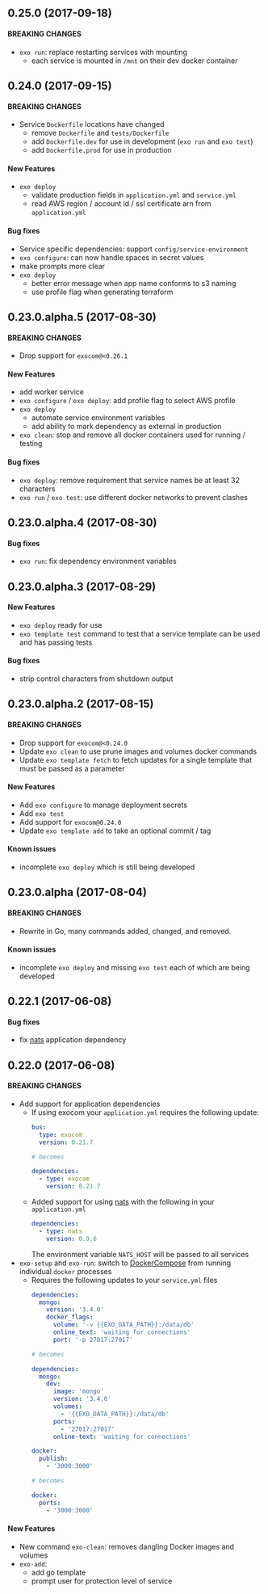 ## 0.25.0 (2017-09-18)

#### BREAKING CHANGES

* `exo run`: replace restarting services with mounting
  * each service is mounted in `/mnt` on their dev docker container

## 0.24.0 (2017-09-15)

#### BREAKING CHANGES

* Service `Dockerfile` locations have changed
  * remove `Dockerfile` and `tests/Dockerfile`
  * add `Dockerfile.dev` for use in development (`exo run` and `exo test`)
  * add `Dockerfile.prod` for use in production

#### New Features

* `exo deploy`
  * validate production fields in `application.yml` and `service.yml`
  * read AWS region / account id / ssl certificate arn from `application.yml`

#### Bug fixes

* Service specific dependencies: support `config/service-environment`
* `exo configure`: can now handle spaces in secret values
* make prompts more clear
* `exo deploy`
  * better error message when app name conforms to s3 naming
  * use profile flag when generating terraform

## 0.23.0.alpha.5 (2017-08-30)

#### BREAKING CHANGES

* Drop support for `exocom@<0.26.1`

#### New Features

* add worker service
* `exo configure` / `exo deploy`: add profile flag to select AWS profile
* `exo deploy`
  * automate service environment variables
  * add ability to mark dependency as external in production
* `exo clean`: stop and remove all docker containers used for running / testing

#### Bug fixes

* `exo deploy`: remove requirement that service names be at least 32 characters
* `exo run` / `exo test`: use different docker networks to prevent clashes

## 0.23.0.alpha.4 (2017-08-30)

#### Bug fixes

* `exo run`: fix dependency environment variables

## 0.23.0.alpha.3 (2017-08-29)

#### New Features

* `exo deploy` ready for use
* `exo template test` command to test that a service template can be used and has passing tests

#### Bug fixes

* strip control characters from shutdown output

## 0.23.0.alpha.2 (2017-08-15)

#### BREAKING CHANGES

* Drop support for `exocom@<0.24.0`
* Update `exo clean` to use prune images and volumes docker commands
* Update `exo template fetch` to fetch updates for a single template that must be passed as a parameter

#### New Features

* Add `exo configure` to manage deployment secrets
* Add `exo test`
* Add support for `exocom@0.24.0`
* Update `exo template add` to take an optional commit / tag

#### Known issues

* incomplete `exo deploy` which is still being developed

## 0.23.0.alpha (2017-08-04)

#### BREAKING CHANGES

* Rewrite in Go, many commands added, changed, and removed.

#### Known issues

* incomplete `exo deploy` and missing `exo test` each of which are being developed

## 0.22.1 (2017-06-08)

#### Bug fixes
* fix [nats](http://nats.io/) application dependency

## 0.22.0 (2017-06-08)

#### BREAKING CHANGES

* Add support for application dependencies
  * If using exocom your `application.yml` requires the following update:
    ```yml
    bus:
      type: exocom
      version: 0.21.7

    # becomes

    dependencies:
      - type: exocom
        version: 0.21.7
    ```
  * Added support for using [nats](http://nats.io/) with the following in your `application.yml`
    ```yml
    dependencies:
      - type: nats
        version: 0.9.6
    ```
    The environment variable `NATS_HOST` will be passed to all services
* `exo-setup`  and `exo-run`: switch to [DockerCompose](https://docs.docker.com/compose/) from running individual `docker` processes
  * Requires the following updates to your `service.yml` files
    ```yml
    dependencies:
      mongo:
        version: '3.4.0'
        docker_flags:
          volume: '-v {{EXO_DATA_PATH}}:/data/db'
          online_text: 'waiting for connections'
          port: '-p 27017:27017'

    # becomes

    dependencies:
      mongo:
        dev:
          image: 'mongo'
          version: '3.4.0'
          volumes:
            - '{{EXO_DATA_PATH}}:/data/db'
          ports:
            - '27017:27017'
          online-text: 'waiting for connections'
    ```
    ```yml
    docker:
      publish:
        - '3000:3000'

    # becomes

    docker:
      ports:
        - '3000:3000'
    ```

#### New Features

* New command `exo-clean`: removes dangling Docker images and volumes
* `exo-add`:
  * add go template
  * prompt user for protection level of service
